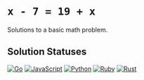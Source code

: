 # `x - 7 = 19 + x`

Solutions to a basic math problem.

## Solution Statuses

[![Go](https://github.com/spenserblack/you-should-be-able-to-solve-this/actions/workflows/go.yml/badge.svg)](https://github.com/spenserblack/you-should-be-able-to-solve-this/actions/workflows/go.yml)
[![JavaScript](https://github.com/spenserblack/you-should-be-able-to-solve-this/actions/workflows/javascript.yml/badge.svg)](https://github.com/spenserblack/you-should-be-able-to-solve-this/actions/workflows/javascript.yml)
[![Python](https://github.com/spenserblack/you-should-be-able-to-solve-this/actions/workflows/python.yml/badge.svg)](https://github.com/spenserblack/you-should-be-able-to-solve-this/actions/workflows/python.yml)
[![Ruby](https://github.com/spenserblack/you-should-be-able-to-solve-this/actions/workflows/ruby.yml/badge.svg)](https://github.com/spenserblack/you-should-be-able-to-solve-this/actions/workflows/ruby.yml)
[![Rust](https://github.com/spenserblack/you-should-be-able-to-solve-this/actions/workflows/rust.yml/badge.svg)](https://github.com/spenserblack/you-should-be-able-to-solve-this/actions/workflows/rust.yml)

